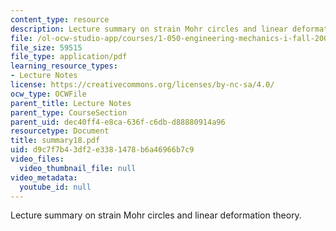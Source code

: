 ```yaml
---
content_type: resource
description: Lecture summary on strain Mohr circles and linear deformation theory.
file: /ol-ocw-studio-app/courses/1-050-engineering-mechanics-i-fall-2007/d9c7f7b43df2e3381478b6a46966b7c9_summary18.pdf
file_size: 59515
file_type: application/pdf
learning_resource_types:
- Lecture Notes
license: https://creativecommons.org/licenses/by-nc-sa/4.0/
ocw_type: OCWFile
parent_title: Lecture Notes
parent_type: CourseSection
parent_uid: dec40ff4-e8ca-636f-c6db-d88880914a96
resourcetype: Document
title: summary18.pdf
uid: d9c7f7b4-3df2-e338-1478-b6a46966b7c9
video_files:
  video_thumbnail_file: null
video_metadata:
  youtube_id: null
---
```

Lecture summary on strain Mohr circles and linear deformation theory.
